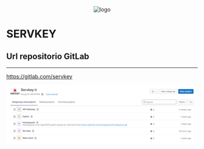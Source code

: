<div align="center">
    <img src="https://gitlab.com/servkey/servkey/-/raw/main/img/logo_servkey.png" alt="logo" width="500"/>
</div>

# SERVKEY

## Url repositorio GitLab
---

https://gitlab.com/servkey

![](./img/servkey_print.PNG "servkey")
